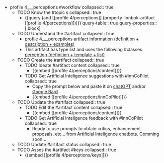 
- profile 4___perceptions #workflow
   collapsed:: true
  - TODO Know the #topic s
    collapsed:: true
    - {{query (and [[profile 4/perceptions]] (property :innbok-artifact [[profile 4/perceptions]]))}}
      query-table:: true
      query-properties:: [:block]
  - TODO Understand the #artifact
    collapsed:: true
    - [profile 4___perceptions artifact information (definition + description + examples)](https://go.innbok.com/#/page/innBoK%2Fprofile-%28id%29%2Fperceptions%2Finfo)
    - This artifact has type list and uses the following #classes: [perception (definition + template + list)](https://go.innbok.com/#/page/innBoK%2Fclass%2Fperception)
  - TODO Create the #artifact
     collapsed:: true
    - TODO Ideate #artifact content
      collapsed:: true
      - {{embed [[profile 4/perceptions/content]]}}
    - TODO Get Artificial Inteligence suggestions with #innCoPilot
      collapsed:: true
      - Copy the prompt below and paste it on [chatGPT](https://chat.openai.com) and/or [Google Bard](https://bard.google.com/chat)
      - {{embed [[profile 4/perceptions/innCoPilot]]}}
  - TODO Update the #artifact
    collapsed:: true
    - TODO Edit the #artifact content
     collapsed:: true
      - {{embed [[profile 4/perceptions/content]]}}
    - TODO Get Artificial Inteligence feedback with #innCoPilot
      collapsed:: true
      - Ready to use prompts to obtain critics, enhancement proposals, etc... from Artificial Inteligence chatbots. Comming soon...
  - TODO Update #artifact status
    collapsed:: true
  - TODO Asses the #artifact #keys
    collapsed:: true
    - {{embed [[profile 4/perceptions/keys]]}}



